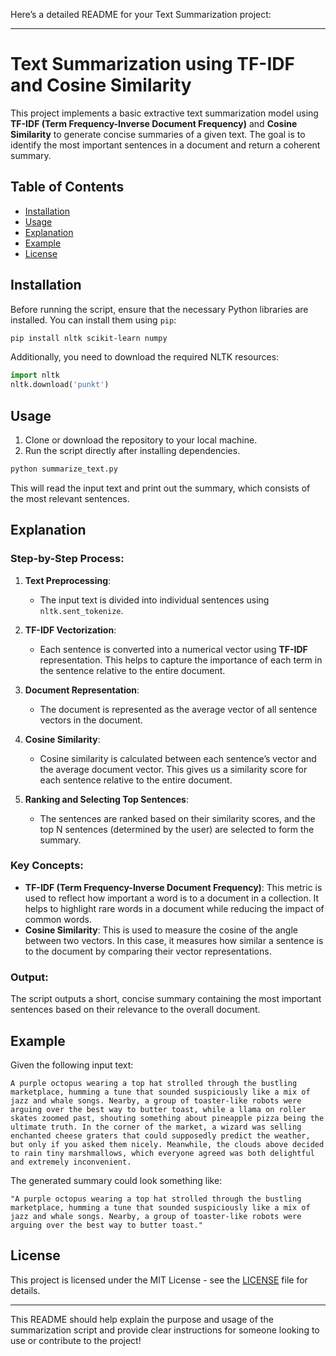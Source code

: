 Here’s a detailed README for your Text Summarization project:

---

# Text Summarization using TF-IDF and Cosine Similarity

This project implements a basic extractive text summarization model using **TF-IDF (Term Frequency-Inverse Document Frequency)** and **Cosine Similarity** to generate concise summaries of a given text. The goal is to identify the most important sentences in a document and return a coherent summary.

## Table of Contents
- [Installation](#installation)
- [Usage](#usage)
- [Explanation](#explanation)
- [Example](#example)
- [License](#license)

## Installation

Before running the script, ensure that the necessary Python libraries are installed. You can install them using `pip`:

```bash
pip install nltk scikit-learn numpy
```

Additionally, you need to download the required NLTK resources:

```python
import nltk
nltk.download('punkt')
```

## Usage

1. Clone or download the repository to your local machine.
2. Run the script directly after installing dependencies.

```bash
python summarize_text.py
```

This will read the input text and print out the summary, which consists of the most relevant sentences.

## Explanation

### Step-by-Step Process:
1. **Text Preprocessing**:
   - The input text is divided into individual sentences using `nltk.sent_tokenize`.
   
2. **TF-IDF Vectorization**:
   - Each sentence is converted into a numerical vector using **TF-IDF** representation. This helps to capture the importance of each term in the sentence relative to the entire document.
   
3. **Document Representation**:
   - The document is represented as the average vector of all sentence vectors in the document.

4. **Cosine Similarity**:
   - Cosine similarity is calculated between each sentence’s vector and the average document vector. This gives us a similarity score for each sentence relative to the entire document.

5. **Ranking and Selecting Top Sentences**:
   - The sentences are ranked based on their similarity scores, and the top N sentences (determined by the user) are selected to form the summary.

### Key Concepts:
- **TF-IDF (Term Frequency-Inverse Document Frequency)**: This metric is used to reflect how important a word is to a document in a collection. It helps to highlight rare words in a document while reducing the impact of common words.
- **Cosine Similarity**: This is used to measure the cosine of the angle between two vectors. In this case, it measures how similar a sentence is to the document by comparing their vector representations.
  
### Output:
The script outputs a short, concise summary containing the most important sentences based on their relevance to the overall document.

## Example

Given the following input text:

```text
A purple octopus wearing a top hat strolled through the bustling marketplace, humming a tune that sounded suspiciously like a mix of jazz and whale songs. Nearby, a group of toaster-like robots were arguing over the best way to butter toast, while a llama on roller skates zoomed past, shouting something about pineapple pizza being the ultimate truth. In the corner of the market, a wizard was selling enchanted cheese graters that could supposedly predict the weather, but only if you asked them nicely. Meanwhile, the clouds above decided to rain tiny marshmallows, which everyone agreed was both delightful and extremely inconvenient.
```

The generated summary could look something like:

```text
"A purple octopus wearing a top hat strolled through the bustling marketplace, humming a tune that sounded suspiciously like a mix of jazz and whale songs. Nearby, a group of toaster-like robots were arguing over the best way to butter toast."
```

## License

This project is licensed under the MIT License - see the [LICENSE](LICENSE) file for details.

---

This README should help explain the purpose and usage of the summarization script and provide clear instructions for someone looking to use or contribute to the project!
